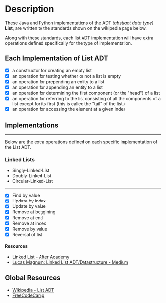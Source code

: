 # Description

These Java and Python implementations of the ADT *(abstract data type)* **List**, are written to the standards shown on the wikipedia page below.

Along with these standards, each list ADT implementation will have extra operations defined specifically for the type of implementation.

## Each Implementation of List ADT

- [x] a constructor for creating an empty list
- [x] an operation for testing whether or not a list is empty
- [x] an operation for prepending an entity to a list
- [x] an operation for appending an entity to a list
- [x] an operation for determining the first component (or the "head") of a list
- [x] an operation for referring to the list consisting of all the components of a list except for its first (this is called the "tail" of the list.)
- [x] an operation for accessing the element at a given index

## Implementations

---

Below are the extra operations defined on each specific implementation of the List ADT.

### Linked Lists

- Singly-Linked-List
- Doubly-Linked-List
- Circular-Linked-List

---

- [x] Find by value
- [x] Update by index
- [x] Update by value
- [x] Remove at beggining
- [x] Remove at end
- [x] Remove at index
- [x] Remove by value
- [x] Reversal of list

#### Resources

- [Linked List - After Academy][4]
- [Lucas Magnum: Linked List ADT/Datastructure - Medium][3]

## Global Resources

- [Wikipedia - List ADT][2]
- [FreeCodeCamp][1]

[1]: https://www.youtube.com/watch?v=RBSGKlAvoiM&t=364s
[2]: https://en.wikipedia.org/wiki/List_(abstract_data_type)
[3]: https://bit.ly/3sKxELR
[4]: https://afteracademy.com/blog/types-of-linked-list-and-operation-on-linked-list
